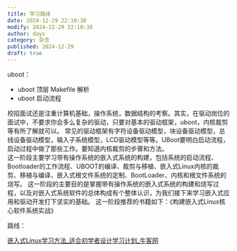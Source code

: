 ```yaml
---
title: 学习路线
date: 2024-12-29 22:10:38
modify: 2024-12-29 22:10:38
author: days
category: 杂念
published: 2024-12-29
draft: true
---
```


uboot：

- uboot 顶层 Makefile 解析
- uboot 启动流程

校招面试还是注重计算机基础，操作系统，数据结构的考察。其实，在驱动岗位的面试中，不要求你会多么复杂的驱动，只要对基本的驱动框架，uboot，内核裁剪等有所了解就可以。 常见的驱动框架有字符设备驱动模型，块设备驱动模型，总线设备驱动模型，输入子系统模型，LCD驱动模型等等。UBoot要明白启动流程，启动过程中做了那些工作。要知道内核裁剪的步骤和方法。  
  这一阶段主要学习带有操作系统的嵌入式系统的构建，包括系统的启动流程、Bootloader的工作流程、UBOOT的编译、裁剪与移植、嵌入式Linux内核的裁剪、移植与编译，嵌入式根文件系统的定制、BootLoader、内核和根文件系统的烧写。 这一阶段的主要目的是掌握带有操作系统的嵌入式系统的构建和烧写过程，以及对嵌入式系统软件的总体构成有个整体认识，为我们接下来学习嵌入式应用和驱动开发打下坚实的基础。 这一阶段推荐的书籍如下：《构建嵌入式Linux核心软件系统实战》  

路线：

[嵌入式Linux学习方法_适合初学者设计学习计划_牛客网](https://www.nowcoder.com/discuss/353148596776280064?sourceSSR=search)